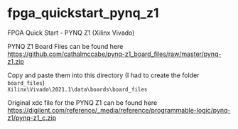 # fpga_quickstart_pynq_z1
FPGA Quick Start - PYNQ Z1 (Xilinx Vivado)

PYNQ Z1 Board Files can be found here
https://github.com/cathalmccabe/pynq-z1_board_files/raw/master/pynq-z1.zip

Copy and paste them into this directory (I had to create the folder `board_files`)  
`Xilinx\Vivado\2021.1\data\boards\board_files`

Original xdc file for the PYNQ Z1 can be found here
https://digilent.com/reference/_media/reference/programmable-logic/pynq-z1/pynq-z1_c.zip
